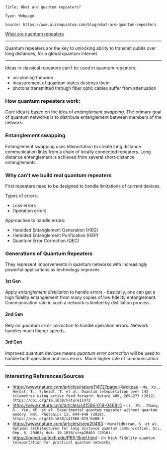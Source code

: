 ```
Title: What are quantum repeaters?

Type: Webpage

Source: https://www.aliroquantum.com/blog/what-are-quantum-repeaters
```
[What are quantum repeaters](https://www.aliroquantum.com/blog/what-are-quantum-repeaters)

----
Quantum repeaters are the key to unlocking ability to transmit qubits over long distances, for a global quantum internet.

---

Ideas in classical repeaters can't be used in quantum repeaters:
* no-cloning theorem
* measurement of quantum states destroys them
* photons transmitted through fiber optic cables suffer from attenuation


### How quantum repeaters work:
Core idea is based on the idea of *entanglement swapping*. The primary goal of quantum networks is to distribute entanglement between members of the network.


### Entanglement swapping
Entanglement swapping uses teleportation to create long distance communication links from a chain of locally connected repeaters. Long distance entanglement is achieved from several short-distance entanglements.


### Why can't we build real quantum repeaters
First repeaters need to be designed to handle limitations of current devices. 


Types of errors:
* Loss errors
* Operation errors

Approaches to handle errors:
* Heralded Entanglement Generation (HEG)
* Heralded Entanglement Purification (HEP)
* Quantum Error Correction (QEC)

### Generations of Quantum Repeaters
They represent imporvements in quantum networks with increasingly powerful applications as technology improves.
#### 1st Gen
Apply *entanglement distillation* to handle errors - basically, one can get a high fidelity entanglement from many copies of low fidelity entanglement. Communication rate in such a network is limited by distillation process.
#### 2nd Gen
Rely on *quantum error correction* to handle operation errors. Network handles much higher speeds.
#### 3rd Gen
Improved quantum devices means *quantum error correction* will be used to handle both operation and loss errors. Much higher rate of communication.


---

### Interesting References/Sources
* https://www.nature.com/articles/nature11472?page=4#citeas - `Ma, XS., Herbst, T., Scheidl, T. et al. Quantum teleportation over 143 kilometres using active feed-forward. Nature 489, 269–273 (2012). https://doi.org/10.1038/nature11472`
* https://www.nature.com/articles/s41566-019-0468-5 - `Li, ZD., Zhang, R., Yin, XF. et al. Experimental quantum repeater without quantum memory. Nat. Photonics 13, 644–648 (2019). https://doi.org/10.1038/s41566-019-0468-5`
* https://www.nature.com/articles/srep20463 - `Muralidharan, S. et al. Optimal architectures for long distance quantum communication. Sci. Rep. 6, 20463; doi: 10.1038/srep20463 (2016).`
* https://inqnet.caltech.edu/PRX-Brief.html - `On high fidelity quantum teleportation for practical quantum networks`
